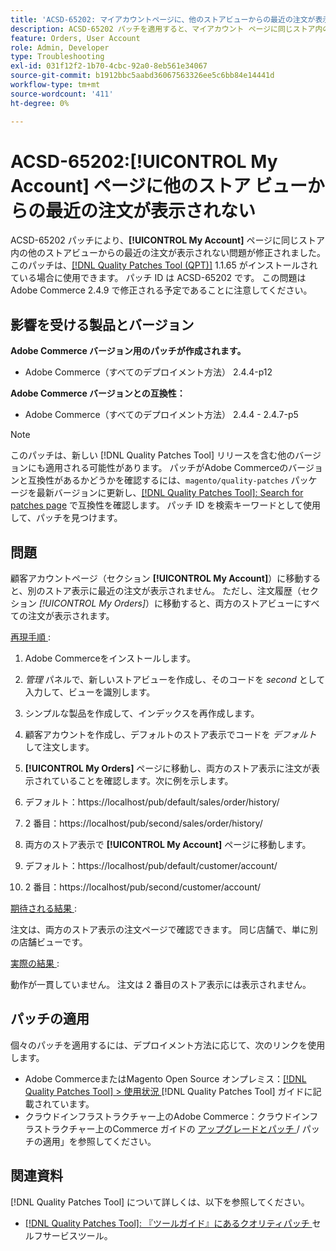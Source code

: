 ```yaml
---
title: 'ACSD-65202: マイアカウントページに、他のストアビューからの最近の注文が表示されない'
description: ACSD-65202 パッチを適用すると、マイアカウント ページに同じストア内の他のストアビューからの最近の注文が表示されないAdobe Commerceの問題を修正できます。
feature: Orders, User Account
role: Admin, Developer
type: Troubleshooting
exl-id: 031f12f2-1b70-4cbc-92a0-8eb561e34067
source-git-commit: b1912bbc5aabd36067563326ee5c6bb84e14441d
workflow-type: tm+mt
source-wordcount: '411'
ht-degree: 0%

---
```


# ACSD-65202:[!UICONTROL My Account] ページに他のストア ビューからの最近の注文が表示されない

ACSD-65202 パッチにより、**[!UICONTROL My Account]** ページに同じストア内の他のストアビューからの最近の注文が表示されない問題が修正されました。 このパッチは、[[!DNL Quality Patches Tool (QPT)]](/help/tools/quality-patches-tool/quality-patches-tool-to-self-serve-quality-patches.md) 1.1.65 がインストールされている場合に使用できます。 パッチ ID は ACSD-65202 です。 この問題はAdobe Commerce 2.4.9 で修正される予定であることに注意してください。

## 影響を受ける製品とバージョン

**Adobe Commerce バージョン用のパッチが作成されます。**

* Adobe Commerce（すべてのデプロイメント方法） 2.4.4-p12

**Adobe Commerce バージョンとの互換性：**

* Adobe Commerce（すべてのデプロイメント方法） 2.4.4 - 2.4.7-p5

>[!NOTE]
>
>このパッチは、新しい [!DNL Quality Patches Tool] リリースを含む他のバージョンにも適用される可能性があります。 パッチがAdobe Commerceのバージョンと互換性があるかどうかを確認するには、`magento/quality-patches` パッケージを最新バージョンに更新し、[[!DNL Quality Patches Tool]: Search for patches page](https://experienceleague.adobe.com/tools/commerce-quality-patches/index.html) で互換性を確認します。 パッチ ID を検索キーワードとして使用して、パッチを見つけます。

## 問題

顧客アカウントページ（セクション **[!UICONTROL My Account]**）に移動すると、別のストア表示に最近の注文が表示されません。 ただし、注文履歴（セクション *[!UICONTROL My Orders]*）に移動すると、両方のストアビューにすべての注文が表示されます。

<u> 再現手順 </u>:

1. Adobe Commerceをインストールします。
1. *管理* パネルで、新しいストアビューを作成し、そのコードを *second* として入力して、ビューを識別します。
1. シンプルな製品を作成して、インデックスを再作成します。
1. 顧客アカウントを作成し、デフォルトのストア表示でコードを *デフォルト* して注文します。
1. **[!UICONTROL My Orders]** ページに移動し、両方のストア表示に注文が表示されていることを確認します。次に例を示します。
1. デフォルト：https://localhost/pub/default/sales/order/history/
1. 2 番目：https://localhost/pub/second/sales/order/history/

1. 両方のストア表示で **[!UICONTROL My Account]** ページに移動します。
1. デフォルト：https://localhost/pub/default/customer/account/
1. 2 番目：https://localhost/pub/second/customer/account/

<u> 期待される結果 </u>:

注文は、両方のストア表示の注文ページで確認できます。 同じ店舗で、単に別の店舗ビューです。

<u> 実際の結果 </u>:

動作が一貫していません。 注文は 2 番目のストア表示には表示されません。

## パッチの適用

個々のパッチを適用するには、デプロイメント方法に応じて、次のリンクを使用します。

* Adobe CommerceまたはMagento Open Source オンプレミス：[[!DNL Quality Patches Tool] > 使用状況 ](/help/tools/quality-patches-tool/usage.md)[!DNL Quality Patches Tool] ガイドに記載されています。
* クラウドインフラストラクチャー上のAdobe Commerce：クラウドインフラストラクチャー上のCommerce ガイドの [ アップグレードとパッチ ](https://experienceleague.adobe.com/docs/commerce-cloud-service/user-guide/develop/upgrade/apply-patches.html)/ パッチの適用」を参照してください。

## 関連資料

[!DNL Quality Patches Tool] について詳しくは、以下を参照してください。

* [[!DNL Quality Patches Tool]: 『ツールガイド』にあるクオリティパッチ ](/help/tools/quality-patches-tool/quality-patches-tool-to-self-serve-quality-patches.md) セルフサービスツール。

